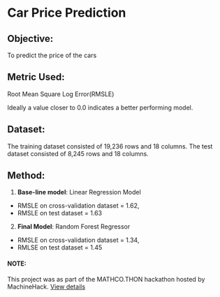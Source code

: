 # Car Price Prediction

## Objective: 
To predict the price of the cars

## Metric Used: 
Root Mean Square Log Error(RMSLE)
<p> Ideally a value closer to 0.0 indicates a better performing model. 

## Dataset: 
The training dataset consisted of 19,236 rows and 18 columns. 
The test dataset consisted of 8,245 rows and 18 columns. 

## Method: 
1. **Base-line model**: Linear Regression Model
* RMSLE on cross-validation dataset = 1.62,
* RMSLE on test dataset = 1.63

2. **Final Model**: Random Forest Regressor 
* RMSLE on cross-validation dataset = 1.34,
* RMLSE on test dataset = 1.45

#### NOTE: 
This project was as part of the MATHCO.THON hackathon hosted by MachineHack. [View details](https://machinehack.com/hackathons/data_hack_mathcothon_car_price_prediction_challenge/overview)
